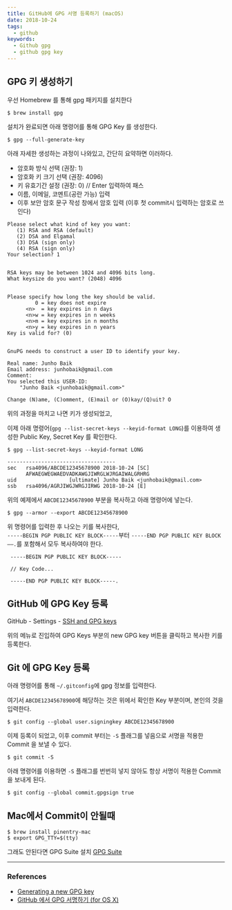 ```yaml
---
title: GitHub에 GPG 서명 등록하기 (macOS)
date: 2018-10-24
tags:
  - github
keywords:
  - Github gpg
  - github gpg key
---
```


## GPG 키 생성하기

우선 Homebrew 를 통해 gpg 패키지를 설치한다

```shell
$ brew install gpg
```

설치가 완료되면 아래 명령어를 통해 GPG Key 를 생성한다.

```shell
$ gpg --full-generate-key
```

아래 자세한 생성하는 과정이 나와있고, 간단히 요약하면 이러하다.

- 암호화 방식 선택 (권장: 1)
- 암호화 키 크기 선택 (권장: 4096)
- 키 유효기간 설정 (권장: 0) // Enter 입력하여 패스
- 이름, 이메일, 코멘트(공란 가능) 입력
- 이후 보안 암호 문구 작성 창에서 암호 입력 (이후 첫 commit시 입력하는 암호로 쓰인다)

```shell
Please select what kind of key you want:
   (1) RSA and RSA (default)
   (2) DSA and Elgamal
   (3) DSA (sign only)
   (4) RSA (sign only)
Your selection? 1


RSA keys may be between 1024 and 4096 bits long.
What keysize do you want? (2048) 4096


Please specify how long the key should be valid.
         0 = key does not expire
      <n>  = key expires in n days
      <n>w = key expires in n weeks
      <n>m = key expires in n months
      <n>y = key expires in n years
Key is valid for? (0)


GnuPG needs to construct a user ID to identify your key.

Real name: Junho Baik
Email address: junhobaik@gmail.com
Comment:
You selected this USER-ID:
    "Junho Baik <junhobaik@gmail.com>"

Change (N)ame, (C)omment, (E)mail or (O)kay/(Q)uit? O
```

위의 과정을 마치고 나면 키가 생성되었고,

이제 아래 명령어(`gpg --list-secret-keys --keyid-format LONG`)를 이용하여 생성한 Public Key, Secret Key 를 확인한다.

```shell
$ gpg --list-secret-keys --keyid-format LONG

-----------------------------------
sec   rsa4096/ABCDE12345678900 2018-10-24 [SC]
      AFWAEGWEGWAEDVADKAWGJIWRGLWJRGAIWALGRHRG
uid                 [ultimate] Junho Baik <junhobaik@gmail.com>
ssb   rsa4096/AGRJIWGJWRGJIRWG 2018-10-24 [E]
```

위의 예제에서 `ABCDE12345678900` 부분을 복사하고 아래 명령어에 넣는다.

```shell
$ gpg --armor --export ABCDE12345678900
```

위 명령어를 입력한 후 나오는 키를 복사한다,  
`-----BEGIN PGP PUBLIC KEY BLOCK-----`부터 `-----END PGP PUBLIC KEY BLOCK——.`를 포함해서 모두 복사하여야 한다.

```shell
 -----BEGIN PGP PUBLIC KEY BLOCK-----

 // Key Code...

 -----END PGP PUBLIC KEY BLOCK-----.
```

## GitHub 에 GPG Key 등록

GitHub - Settings - [SSH and GPG keys](https://github.com/settings/keys)

위의 메뉴로 진입하여 GPG Keys 부분의 new GPG key 버튼을 클릭하고 복사한 키를 등록한다.

## Git 에 GPG Key 등록

아래 명령어를 통해 `~/.gitconfig`에 gpg 정보를 입력한다.

여기서 `ABCDE12345678900`에 해당하는 것은 위에서 확인한 Key 부분이며, 본인의 것을 입력한다.

```shell
$ git config --global user.signingkey ABCDE12345678900
```

이제 등록이 되었고, 이후 commit 부터는 `-S` 플래그를 넣음으로 서명을 적용한 Commit 을 보낼 수 있다.

```shell
$ git commit -S
```

아래 명령어를 이용하면 `-S` 플래그를 번번히 넣지 않아도 항상 서명이 적용한 Commit 을 보내게 된다.

```shell
$ git config --global commit.gpgsign true
```

## Mac에서 Commit이 안될때

```shell
$ brew install pinentry-mac
$ export GPG_TTY=$(tty)
```

그래도 안된다면 GPG Suite 설치 [GPG Suite](https://gpgtools.org)

---

### References

- [Generating a new GPG key](https://help.github.com/articles/generating-a-new-gpg-key/)
- [GitHub 에서 GPG 서명하기 (for OS X)](https://medium.com/@Makart/github%EC%97%90%EC%84%9C-gpg-%EC%84%9C%EB%AA%85%ED%95%98%EA%B8%B0-for-os-x-4f45ad8f1a49)
